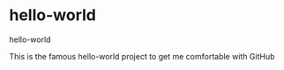 hello-world
===========

hello-world

This is the famous hello-world project to get me comfortable with GitHub
